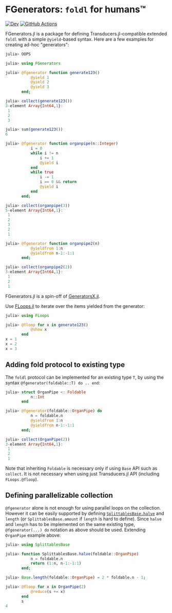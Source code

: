 # FGenerators: `foldl` for humans™

[![Dev](https://img.shields.io/badge/docs-dev-blue.svg)](https://juliafolds.github.io//FGenerators.jl/dev)
[![GitHub Actions](https://github.com/JuliaFolds//FGenerators.jl/workflows/Run%20tests/badge.svg)](https://github.com/JuliaFolds//FGenerators.jl/actions?query=workflow%3ARun+tests)

FGenerators.jl is a package for defining Transducers.jl-compatible
extended `foldl` with a simple `@yield`-based syntax.  Here are a few
examples for creating ad-hoc "generators":

```julia
julia> OOPS

julia> using FGenerators

julia> @fgenerator function generate123()
           @yield 1
           @yield 2
           @yield 3
       end;

julia> collect(generate123())
3-element Array{Int64,1}:
 1
 2
 3

julia> sum(generate123())
6

julia> @fgenerator function organpipe(n::Integer)
           i = 0
           while i != n
               i += 1
               @yield i
           end
           while true
               i -= 1
               i == 0 && return
               @yield i
           end
       end;

julia> collect(organpipe(3))
5-element Array{Int64,1}:
 1
 2
 3
 2
 1

julia> @fgenerator function organpipe2(n)
           @yieldfrom 1:n
           @yieldfrom n-1:-1:1
       end;

julia> collect(organpipe2(2))
3-element Array{Int64,1}:
 1
 2
 1
```

FGenerators.jl is a spin-off of
[GeneratorsX.jl](https://github.com/JuliaFolds/GeneratorsX.jl).

Use [FLoops.jl](https://github.com/JuliaFolds/FLoops.jl) to iterate
over the items yielded from the generator:

```julia
julia> using FLoops

julia> @floop for x in generate123()
           @show x
       end
x = 1
x = 2
x = 3
```

## Adding fold protocol to existing type

The `foldl` protocol can be implemented for an existing type `T`, by
using the syntax `@fgenerator(foldable::T) do .. end`:

```julia
julia> struct OrganPipe <: Foldable
           n::Int
       end

julia> @fgenerator(foldable::OrganPipe) do
           n = foldable.n
           @yieldfrom 1:n
           @yieldfrom n-1:-1:1
       end;

julia> collect(OrganPipe(2))
3-element Array{Int64,1}:
 1
 2
 1
```

Note that inheriting `Foldable` is necessary only if using `Base` API
such as `collect`.  It is not necessary when using just Transducers.jl
API (including `FLoops.@floop`).

## Defining parallelizable collection

`@fgenerator` alone is not enough for using parallel loops on the
collection.  However it can be easily supported by defining
[`SplittablesBase.halve`](https://github.com/JuliaFolds/SplittablesBase.jl)
and `length` (or `SplittablesBase.amount` if `length` is hard to
define).  Since `halve` and `length` has to be implemented on the same
existing type, `@fgenerator(...) do` notation as above should be used.
Extending `OrganPipe` example above:

```julia
julia> using SplittablesBase

julia> function SplittablesBase.halve(foldable::OrganPipe)
           n = foldable.n
           return (1:n, n-1:-1:1)
       end;

julia> Base.length(foldable::OrganPipe) = 2 * foldable.n - 1;

julia> @floop for x in OrganPipe(2)
           @reduce(s += x)
       end
       s
4
```
